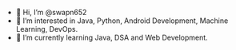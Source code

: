 - 👋 Hi, I’m @swapn652
- 👀 I’m interested in Java, Python, Android Development, Machine Learning, DevOps.
- 🌱 I’m currently learning Java, DSA and Web Development.


<!---
swapn652/swapn652 is a ✨ special ✨ repository because its `README.md` (this file) appears on your GitHub profile.
You can click the Preview link to take a look at your changes.
--->
